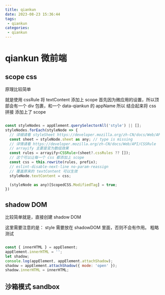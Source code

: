 ```yaml
---
title: qiankun
date: 2023-08-23 15:36:44
tags:
 - qiankun
categories:
 - qiankun
---
```


# qiankun 微前端



## scope css

原理比较简单

就是使用 cssRule 将 textContent 添加上 scope
首先因为微应用的设置，所以顶部会有一个 div 包裹，和一个 data-qiankun 的 appName
所以 结合起来将 css 拼接 添加上了 scope

```JavaScript

const styleNodes = appElement.querySelectorAll('style') || [];
styleNodes.forEach(styleNode => {
  // 详细请看 styleSheet https://developer.mozilla.org/zh-CN/docs/Web/API/StyleSheet
  const sheet = styleNode.sheet as any; // type is missing
  // 详情请看 https://developer.mozilla.org/zh-CN/docs/Web/API/CSSRule
  // arrayify 主要是变为数组效果
  const rules = arrayify<CSSRule>(sheet?.cssRules ?? []);
  // 这个可以让每一个 css 都添加上 scope
  const css = this.rewrite(rules, prefix);
  // eslint-disable-next-line no-param-reassign
  // 覆盖原来的 textContent 可以生效
  styleNode.textContent = css;

  (styleNode as any)[ScopedCSS.ModifiedTag] = true;
})

```


## shadow DOM

比较简单就是，直接创建 shadow DOM 

这里需要注意的是： style 需要放在 shadowDOM 里面，否则不会有作用。
粗略测试

```JavaScript

const { innerHTML } = appElement;
appElement.innerHTML = '';
let shadow;
console.log(appElement, appElement.attachShadow);
shadow = appElement.attachShadow({ mode: 'open' });
shadow.innerHTML = innerHTML;

```


## 沙箱模式 sandbox


